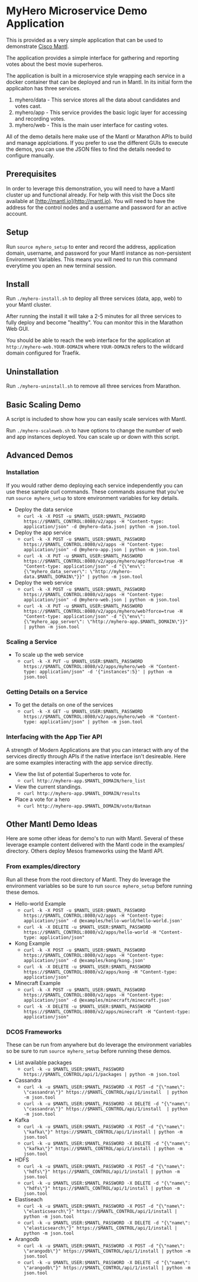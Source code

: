 
# MyHero Microservice Demo Application

This is provided as a very simple application that can be used to demonstrate
[Cisco Mantl](http://mantl.io).

The application provides a simple interface for gathering and reporting votes about the best movie superheros.

The application is built in a microservice style wrapping each service in a docker container
 that can be deployed and run in Mantl.  In its initial form the applicaiton has three services.

1.  myhero/data - This service stores all the data about candidates and votes cast.
2.  myhero/app - This service provides the basic logic layer for accessing and recording votes.
3.  myhero/web - This is the main user interface for casting votes.

All of the demo details here make use of the Mantl or Marathon APIs to build and manage applciations.  If you prefer to use the different GUIs to execute the demos, you can use the JSON files to find the details needed to configure manually.

## Prerequisites

In order to leverage this demonstration, you will need to have a Mantl cluster up and functional already.  For help with this visit the Docs site available at [http://mantl.io](http://mantl.io).  You will need to have the address for the control nodes and a username and password for an active account.

## Setup

Run `source myhero_setup` to enter and record the address, application domain, username, and password for your Mantl instance as non-persistent Environment Variables.  This means you will need to run this command everytime you open an new terminal session.

## Install

Run `./myhero-install.sh` to deploy all three services (data, app, web) to your Mantl cluster.

After running the install it will take a 2-5 minutes for all three services to fully deploy and become "healthy".  You can monitor this in the Marathon Web GUI.

You should be able to reach the web interface for the application at `http://myhero-web.YOUR-DOMAIN` where `YOUR-DOMAIN` refers to the wildcard domain configured for Traefik.

## Uninstallation

Run `./myhero-uninstall.sh` to remove all three services from Marathon.

## Basic Scaling Demo

A script is included to show how you can easily scale services with Mantl.

Run `./myhero-scaleweb.sh` to have options to change the number of web and app instances deployed.  You can scale up or down with this script.

## Advanced Demos

### Installation
If you would rather demo deploying each service independently you can use these sample curl commands.  These commands assume that you've run `source myhero_setup` to store environment variables for key details.

* Deploy the data service
  * `curl -k -X POST -u $MANTL_USER:$MANTL_PASSWORD https://$MANTL_CONTROL:8080/v2/apps -H "Content-type: application/json" -d @myhero-data.json| python -m json.tool`
* Deploy the app service
  * `curl -k -X POST -u $MANTL_USER:$MANTL_PASSWORD https://$MANTL_CONTROL:8080/v2/apps -H "Content-type: application/json" -d @myhero-app.json | python -m json.tool`
  * `curl -k -X PUT -u $MANTL_USER:$MANTL_PASSWORD https://$MANTL_CONTROL:8080/v2/apps/myhero/app?force=true -H "Content-type: application/json" -d "{\"env\": {\"myhero_data_server\": \"http://myhero-data.$MANTL_DOMAIN\"}}" | python -m json.tool`
* Deploy the web service
  * `curl -k -X POST -u $MANTL_USER:$MANTL_PASSWORD https://$MANTL_CONTROL:8080/v2/apps -H "Content-type: application/json" -d @myhero-web.json | python -m json.tool`
  * `curl -k -X PUT -u $MANTL_USER:$MANTL_PASSWORD https://$MANTL_CONTROL:8080/v2/apps/myhero/web?force=true -H "Content-type: application/json" -d "{\"env\": {\"myhero_app_server\": \"http://myhero-app.$MANTL_DOMAIN\"}}" | python -m json.tool`

### Scaling a Service
* To scale up the web service
  * `curl -k -X PUT -u $MANTL_USER:$MANTL_PASSWORD https://$MANTL_CONTROL:8080/v2/apps/myhero/web -H "Content-type: application/json" -d '{"instances":5}' | python -m json.tool`

### Getting Details on a Service
* To get the details on one of the services
  * `curl -k -X GET -u $MANTL_USER:$MANTL_PASSWORD https://$MANTL_CONTROL:8080/v2/apps/myhero/web -H "Content-type: application/json" | python -m json.tool`

### Interfacing with the App Tier API

A strength of Modern Applications are that you can interact with any of the services directly through APIs if the native interface isn't desireable.  Here are some examples interacting with the app service directly.

* View the list of potential Superheros to vote for.
  * `curl http://myhero-app.$MANTL_DOMAIN/hero_list`
* View the current standings.
  * `curl http://myhero-app.$MANTL_DOMAIN/results`
* Place a vote for a hero
  * `curl http://myhero-app.$MANTL_DOMAIN/vote/Batman`

## Other Mantl Demo Ideas

Here are some other ideas for demo's to run with Mantl.  Several of these leverage example content delivered with the Mantl code in the examples/ directory.  Others deploy Mesos frameworks using the Mantl API.

### From examples/directory

Run all these from the root directory of Mantl.  They do leverage the environment variables so be sure to run `source myhero_setup` before running these demos.

* Hello-world Example
  * `curl -k -X POST -u $MANTL_USER:$MANTL_PASSWORD https://$MANTL_CONTROL:8080/v2/apps -H "Content-type: application/json" -d @examples/hello-world/hello-world.json'`
  * `curl -k -X DELETE -u $MANTL_USER:$MANTL_PASSWORD https://$MANTL_CONTROL:8080/v2/apps/hello-world -H "Content-type: application/json" `
* Kong Example
  * `curl -k -X POST -u $MANTL_USER:$MANTL_PASSWORD https://$MANTL_CONTROL:8080/v2/apps -H "Content-type: application/json" -d @examples/kong/kong.json'`
  * `curl -k -X DELETE -u $MANTL_USER:$MANTL_PASSWORD https://$MANTL_CONTROL:8080/v2/apps/kong -H "Content-type: application/json" `
* Minecraft Example
  * `curl -k -X POST -u $MANTL_USER:$MANTL_PASSWORD https://$MANTL_CONTROL:8080/v2/apps -H "Content-type: application/json" -d @examples/minecraft/minecraft.json'`
  * `curl -k -X DELETE -u $MANTL_USER:$MANTL_PASSWORD https://$MANTL_CONTROL:8080/v2/apps/minecraft -H "Content-type: application/json" `

### DCOS Frameworks

These can be run from anywhere but do leverage the environment variables so be sure to run `source myhero_setup` before running these demos.

* List available packages
  * `curl -k -u $MANTL_USER:$MANTL_PASSWORD https://$MANTL_CONTROL/api/1/packages | python -m json.tool`
* Cassandra
  * `curl -k -u $MANTL_USER:$MANTL_PASSWORD -X POST -d "{\"name\": \"cassandra\"}" https://$MANTL_CONTROL/api/1/install  | python -m json.tool`
  * `curl -k -u $MANTL_USER:$MANTL_PASSWORD -X DELETE -d "{\"name\": \"cassandra\"}" https://$MANTL_CONTROL/api/1/install  | python -m json.tool`
* Kafka
  * `curl -k -u $MANTL_USER:$MANTL_PASSWORD -X POST -d "{\"name\": \"kafka\"}" https://$MANTL_CONTROL/api/1/install | python -m json.tool`
  * `curl -k -u $MANTL_USER:$MANTL_PASSWORD -X DELETE -d "{\"name\": \"kafka\"}" https://$MANTL_CONTROL/api/1/install | python -m json.tool`
* HDFS
  * `curl -k -u $MANTL_USER:$MANTL_PASSWORD -X POST -d "{\"name\": \"hdfs\"}" https://$MANTL_CONTROL/api/1/install | python -m json.tool`
  * `curl -k -u $MANTL_USER:$MANTL_PASSWORD -X DELETE -d "{\"name\": \"hdfs\"}" https://$MANTL_CONTROL/api/1/install | python -m json.tool`
* Elastiseach
  * `curl -k -u $MANTL_USER:$MANTL_PASSWORD -X POST -d "{\"name\": \"elasticsearch\"}" https://$MANTL_CONTROL/api/1/install | python -m json.tool`
  * `curl -k -u $MANTL_USER:$MANTL_PASSWORD -X DELETE -d "{\"name\": \"elasticsearch\"}" https://$MANTL_CONTROL/api/1/install | python -m json.tool`
* Arangodb
  * `curl -k -u $MANTL_USER:$MANTL_PASSWORD -X POST -d "{\"name\": \"arangodb\"}" https://$MANTL_CONTROL/api/1/install | python -m json.tool`
  * `curl -k -u $MANTL_USER:$MANTL_PASSWORD -X DELETE -d "{\"name\": \"arangodb\"}" https://$MANTL_CONTROL/api/1/install | python -m json.tool`

